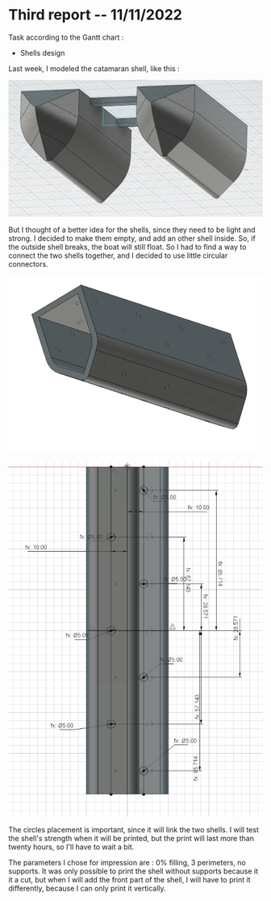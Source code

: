 Third report -- 11/11/2022
==========================

Task according to the Gantt chart :

* Shells design

Last week, I modeled the catamaran shell, like this :

![catamaran shell](images_and_videos_for_reports/shell.png)

But I thought of a better idea for the shells, since they need to be light and strong.
I decided to make them empty, and add an other shell inside.
So, if the outside shell breaks, the boat will still float.
So I had to find a way to connect the two shells together, and I decided to use little circular connectors.

![catamaran shell cut](images_and_videos_for_reports/shell_circles.png)

![circles detail](images_and_videos_for_reports/circles_details.png)

The circles placement is important, since it will link the two shells.
I will test the shell's strength when it will be printed, but the print will last more than twenty hours, so I'll have to wait a bit.

The parameters I chose for impression are : 0% filling, 3 perimeters, no supports.
It was only possible to print the shell without supports because it it a cut, but when I will add the front part of the shell, I will have to print it differently, because I can only print it vertically.
